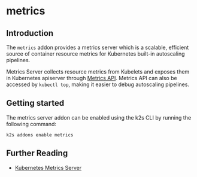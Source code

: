 <!--
SPDX-FileCopyrightText: © 2023 Siemens Healthcare GmbH

SPDX-License-Identifier: MIT
-->

# metrics

## Introduction

The `metrics` addon provides a metrics server which is a scalable, efficient source of container resource metrics for Kubernetes built-in autoscaling pipelines.

Metrics Server collects resource metrics from Kubelets and exposes them in Kubernetes apiserver through [Metrics API]. Metrics API can also be accessed by `kubectl top`,
making it easier to debug autoscaling pipelines.

[Metrics API]: https://github.com/kubernetes/metrics

## Getting started

The metrics server addon can be enabled using the k2s CLI by running the following command:
```
k2s addons enable metrics
```

## Further Reading 

- [Kubernetes Metrics Server](https://github.com/kubernetes-sigs/metrics-server/blob/master/README.md)